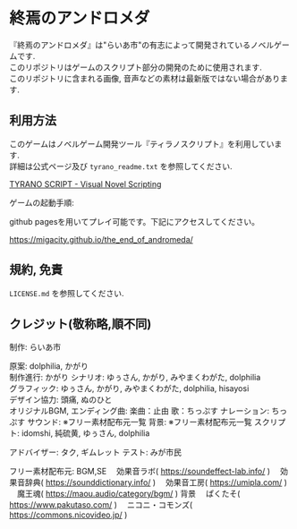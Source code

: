 # 終焉のアンドロメダ

『終焉のアンドロメダ』は"らいあ市"の有志によって開発されているノベルゲームです.  
このリポジトリはゲームのスクリプト部分の開発のために使用されます.  
このリポジトリに含まれる画像, 音声などの素材は最新版ではない場合があります.  

## 利用方法

このゲームはノベルゲーム開発ツール『ティラノスクリプト』を利用しています.  
詳細は公式ページ及び `tyrano_readme.txt` を参照してください.  

[TYRANO SCRIPT - Visual Novel Scripting](https://tyrano.jp/)

ゲームの起動手順:

github pagesを用いてプレイ可能です。下記にアクセスしてください。

<https://migacity.github.io/the_end_of_andromeda/>

## 規約, 免責

`LICENSE.md` を参照してください.

## クレジット(敬称略,順不同)

制作: らいあ市

原案: dolphilia, かがり  
制作進行: かがり
シナリオ: ゆぅさん, かがり, みやまくわがた, dolphilia  
グラフィック: ゆぅさん, かがり, みやまくわがた, dolphilia, hisayosi  
デザイン協力: 頭痛, ぬのひと  
オリジナルBGM, エンディング曲:
  楽曲：止由
  歌：ちっぷす
ナレーション: ちっぷす
サウンド: ※フリー素材配布元一覧
背景: ※フリー素材配布元一覧
スクリプト: idomshi, 純硫黄, ゆぅさん, dolphilia  
<!-- WEB制作: idomshi   -->
アドバイザー: タク, ギムレット
テスト: みが市民

フリー素材配布元:
BGM,SE
　効果音ラボ( https://soundeffect-lab.info/ )
　効果音辞典( https://sounddictionary.info/ )
　効果音工房( https://umipla.com/ )
　魔王魂( https://maou.audio/category/bgm/ )
背景
　ぱくたそ( https://www.pakutaso.com/ )
　ニコニ・コモンズ( https://commons.nicovideo.jp/ )

